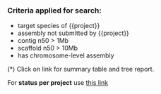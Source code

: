 ### Criteria applied for search:

- target species of {{project}}
- assembly not submitted by {{project}}
- contig n50 > 1Mb
- scaffold n50 > 10Mb
- has chromosome-level assembly

<!-- ::grid{direction="row" spacing="2" class="padded"} -->

(\*) Click on link for summary table and tree report.

For **status per project** use [this link](/search?query=long_list%3D{{project}}%20AND%20bioproject%3D%21{{bioproject}}%20AND%20tax_rank%28species%29%20AND%20ebp_metric_date&result=taxon&includeEstimates=true&taxonomy=ncbi&size=25&fields=insdc_open%2Csequencing_status_%2A%2Csequencing_status)

